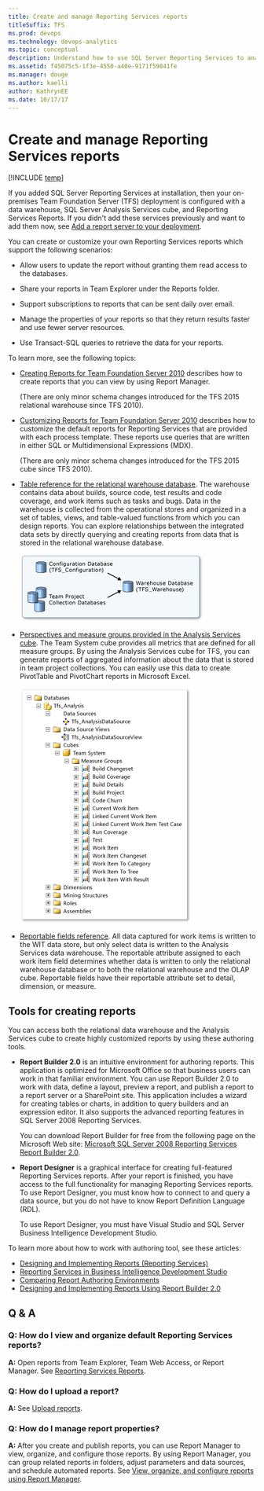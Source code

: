 ```yaml
---
title: Create and manage Reporting Services reports
titleSuffix: TFS 
ms.prod: devops
ms.technology: devops-analytics
ms.topic: conceptual
description: Understand how to use SQL Server Reporting Services to analyze the progress and quality of your project - Team Foundation Server 
ms.assetid: f45075c5-1f3e-4550-a40e-9171f59841fe
ms.manager: douge
ms.author: kaelli
author: KathrynEE
ms.date: 10/17/17
---
```



# Create and manage Reporting Services reports

[!INCLUDE [temp](../_shared/tfs-report-platform-version.md)]

If you added SQL Server Reporting Services at installation, then your on-premises Team Foundation Server (TFS) deployment is configured with a data warehouse, SQL Server Analysis Services cube, and Reporting Services Reports. If you didn't add these services previously and want to add them now, see [Add a report server to your deployment](../admin/add-a-report-server.md?toc=/vsts/report/sql-reports/toc.json&bc=/vsts/report/sql-reports/breadcrumb/toc.json ).  
  
 You can create or customize your own Reporting Services reports which support the following scenarios:  
  
-   Allow users to update the report without granting them read access to the databases.  
  
-   Share your reports in Team Explorer under the Reports folder.  
  
-   Support subscriptions to reports that can be sent daily over email.  
  
-   Manage the properties of your reports so that they return results faster and use fewer server resources.  
  
-   Use Transact-SQL queries to retrieve the data for your reports.  
  
 To learn more, see the following topics:  
  
-   [Creating Reports for Team Foundation Server 2010](http://go.microsoft.com/fwlink/?LinkID=199478) describes how to create reports that you can view by using Report Manager.  
  
     (There are only minor schema changes introduced for the TFS 2015 relational warehouse since TFS 2010).  
  
-   [Customizing Reports for Team Foundation Server 2010](http://go.microsoft.com/fwlink/?LinkID=199479) describes how to customize the default reports for Reporting Services that are provided with each process template. These reports use queries that are written in either SQL or Multidimensional Expressions (MDX).  
  
     (There are only minor schema changes introduced for the TFS 2015 cube since TFS 2010).  
  
-   [Table reference for the relational warehouse database](table-reference-relational-warehouse-database.md). The warehouse contains data about builds, source code, test results and code coverage, and work items such as tasks and bugs. Data in the warehouse is collected from the operational stores and organized in a set of tables, views, and table-valued functions from which you can design reports. You can explore relationships between the integrated data sets by directly querying and creating reports from data that is stored in the relational warehouse database.  
  
     ![Team Foundation Warehouse](_img/teamproj_warehouse.png "TeamProj_Warehouse")  
  
-   [Perspectives and measure groups provided in the Analysis Services cube](perspective-measure-groups-cube.md). The Team System cube  provides all metrics that are defined for all measure groups. By using the Analysis Services cube for TFS, you can generate reports of aggregated information about the data that is stored in team project collections. You can easily use this data to create PivotTable and PivotChart reports in Microsoft Excel.  
  
     ![Analysis Services Data Cube Measure Groups](_img/rpt_measuregroups.png "RPT_MeasureGroups")  
  
-   [Reportable fields reference](../../reference/xml/reportable-fields-reference.md?toc=/vsts/report/sql-reports/toc.json&bc=/vsts/report/sql-reports/breadcrumb/toc.json). All data captured for work items is written to the WIT data store, but only select data is written to the Analysis Services data warehouse. The reportable attribute assigned to each work item field determines whether data is written to only the relational warehouse database or to both the relational warehouse and the OLAP cube. Reportable fields have their reportable attribute set to detail, dimension, or measure.  
  
## Tools for creating reports  
 You can access both the relational data warehouse and the Analysis Services cube to create highly customized reports by using these authoring tools.  
  
-   **Report Builder 2.0** is an intuitive environment for authoring reports. This application is optimized for Microsoft Office so that business users can work in that familiar environment. You can use Report Builder 2.0 to work with data, define a layout, preview a report, and publish a report to a report server or a SharePoint site. This application includes a wizard for creating tables or charts, in addition to query builders and an expression editor. It also supports the advanced reporting features in SQL Server 2008 Reporting Services.  
  
     You can download Report Builder for free from the following page on the Microsoft Web site: [Microsoft SQL Server 2008 Reporting Services Report Builder 2.0](http://go.microsoft.com/fwlink/?LinkId=181949).  
  
-   **Report Designer** is a graphical interface for creating full-featured Reporting Services reports. After your report is finished, you have access to the full functionality for managing Reporting Services reports. To use Report Designer, you must know how to connect to and query a data source, but you do not have to know Report Definition Language (RDL).  
  
     To use Report Designer, you must have Visual Studio and SQL Server Business Intelligence Development Studio.  
  
 To learn more about how to work with authoring tool, see these articles:  
  
-   [Designing and Implementing Reports (Reporting Services)](http://go.microsoft.com/fwlink/?LinkId=181950)  
-   [Reporting Services in Business Intelligence Development Studio](http://go.microsoft.com/fwlink/?LinkId=181951)   
-   [Comparing Report Authoring Environments](http://go.microsoft.com/fwlink/?LinkId=181952)   
-   [Designing and Implementing Reports Using Report Builder 2.0](http://go.microsoft.com/fwlink/?LinkId=181953)  
  
##  <a name="AdditionalResources"></a> Q & A  
  
### Q: How do I view and organize default Reporting Services reports?  
 **A:** Open reports from Team Explorer, Team Web Access, or Report Manager. See [Reporting Services Reports](reporting-services-reports.md).  
  
### Q: How do I upload a report?  
 **A:** See [Upload reports](../admin/upload-reports.md).  
  
### Q: How do I manage report properties?  
 **A:** After you create and publish reports, you can use Report Manager to view, organize, and configure those reports. By using Report Manager, you can group related reports in folders, adjust parameters and data sources, and schedule automated reports. See [View, organize, and configure reports using Report Manager](../admin/view-upload-organize-reporting-services-reports.md).